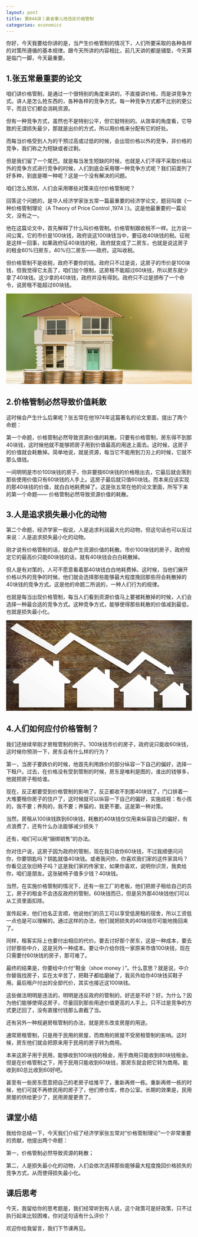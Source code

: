 ```yaml
---
layout: post
title: 第044讲丨最省事儿地违反价格管制
categories: economics
---
```


你好，今天我要给你讲的是，当产生价格管制的情况下，人们所要采取的各种各样的对策所遵循的基本规律。跟今天所讲的内容相比，前几天讲的都是铺垫，今天算是临门一脚，今天最重要。

## 1.张五常最重要的论文

咱们讲价格管制，是通过一个很特别的角度来讲的，不直接讲价格，而是讲竞争方式。讲人是怎么抢东西的，各种各样的竞争方式，每一种竞争方式都不比别的更公平，而且它们都会消耗资源。 

但有一种竞争方式，虽然也不是特别公平，但它挺特别的。从效率的角度看，它导致的无谓损失最少，那就是出价的方式，所以用价格来分配有它的好处。

而每当价格受到人为的干预过高或过低的时候，会出现价格以外的竞争，非价格的竞争，我们称之为短缺或者过剩。

但是我们留了一个尾巴。就是每当发生短缺的时候，也就是人们不得不采取价格以外的竞争方式进行竞争的时候，人们到底会采用哪一种竞争方式呢？我们前面列了好多种，到底是哪一种呢？这是一个没有解决的问题。

咱们怎么预测，人们会采用哪些对策来应付价格管制呢？

回答这个问题的，是华人经济学家张五常一篇最重要的经济学论文，题目叫做《一种价格管制理论（A Theory of Price Control ,1974 ）》。这是他最重要的一篇论文，没有之一。

他在这篇论文中，首先解释了什么叫价格管制。价格管制跟收税不一样。比方说一间公寓，它的市价是100块钱，政府说这100块钱当中，要征收40块钱的税。征税是这样一回事，如果政府征40块钱的税，政府就变成了二房东，也就是说这房子的租金60%归房东，40%归二房东——政府。这叫收税。

但价格管制不是收税，政府不要你的钱。政府只不过是说，这房子的市价是100块钱，但我觉得它太高了，咱们加个限制，这房租不能超过60块钱，所以房东就少拿了40块钱。这少拿的40块钱，政府并没有得到。政府只不过是颁布了一个命令，说房租不能超过60块钱。

![](/assets/economics/images/2017/05/04/a.png)

## 2.价格管制必然导致价值耗散

这时候会产生什么后果呢？张五常在他1974年这篇著名的论文里面，提出了两个命题：

第一个命题，价格管制必然导致资源价值的耗散。只要有价格管制，房东得不到那40块钱，这时候他就不能够把房子用到价值最高的用途上面去。这时候，这房子的价值就会耗散掉。简单地说，就是资源，每当它不能用到刀刃上的时候，它就不那么值钱。

一间明明是市价100块钱的房子，你非要按60块钱的价格租出去，它最后就会落到那些使用价值只有60块钱的人手上。这房子最后就只值60块钱。而本来应该实现的那40块钱的价值，就白白地耗费掉了。这是张五常在他的论文里面，所写下来的第一个命题—— 价格管制必然导致资源价值的耗散。

## 3.人是追求损失最小化的动物

第二个命题，经济学家一般说，人是追求利润最大化的动物，但这句话也可以反过来说：人是追求损失最小化的动物。

刚才说有价格管制的话，就会产生资源价值的耗散。市价100块钱的房子，政府规定它的最高价只能60块钱的话，就有40块钱会白白耗散掉。

但人是有对策的，人可不愿意看着那40块钱白白地耗费掉。这时候，当他们展开价格以外的竞争的时候，他们就会选择那些能够最大程度挽回那些将会耗散掉的40块钱的竞争方式。这是他的命题二所说的，一种人们行为的规律。

也就是每当出现价格管制，每当人们看到资源价值马上要被耗散掉的时候，人们会选择一种最合适的竞争方式。这种竞争方式，能够使得那些耗散的价值减到最低，也就是损失最小化。

![](/assets/economics/images/2017/05/04/b.png)

## 4.人们如何应付价格管制？

我们还继续举刚才房租管制的例子。100块钱市价的房子，政府说只能收60块钱，这时候你预测一下，房东会有什么样的行为？

第一，当房子要跌价的时候，他首先利用跌价的部分纵容一下自己的偏好，选择一下租户。过去，在价格没有受到管制的时候，房东是唯利是图的，谁出的钱够多，他就把房子租给谁。

现在，反正都要受到价格管制的影响了，反正都收不到那40块钱了，门口排着一大堆要租你房子的住户了，这时候就可以纵容一下自己的偏好，实施歧视：有小孩的，我不要；养狗的，我不要；养猫的，我更不要。这是第一种对策。

当然，房租从100块钱跌到60块钱，耗散的40块钱仅仅用来纵容自己的偏好，有点浪费了，还有什么办法能够减少损失？

还有，咱们可以用“捆绑销售”的办法。

你对住户说，这房子因为政府的管制，现在我只收你60块钱，不过我顺便问问你，你要钥匙吗？钥匙就值40块钱。或者我问你，你喜欢我们家的这件家具吗？你看见这张旧椅子吗？这是我们家的传家宝，如果你喜欢，说明你识货，我卖给你，咱们是朋友。这张破椅子值多少钱？40块钱。

当然，在实施价格管制的情况下，还有一些工厂的老板，他们把房子租给自己的员工，房子的租金不会违反政府的管制，60块钱而已，但是另外那40块钱他们可以从工资里面扣除。

宣传起来，他们也名正言顺，他说他们的员工可以享受低房租的宿舍，所以工资低一点也是可以理解的。通过这样的办法，他们就把损失的40块钱尽可能地挽回来了。

同样，租客实际上也要付出相应的代价。要去讨好那个房东，这是一种成本，要去讨好那些中介，这是另外一种成本。要让中介给你找一家原来市值100块钱，现在只需要付60块钱的房子，那可难了。

最终的结果是，你要给中介付“鞋金（shoe money ）”。什么意思？就是说，中介你替我找房子，实在太辛苦了，把鞋子都给磨破了，我另外给你40块钱买鞋子用。最后租户付出的全部代价，其实也接近这100块钱。

这些做法明明是违法的，明明是违反政府的管制的，好还是不好？好。为什么？因为他们能够使得这房子，尽量回到那些用途价值更高的人手上。只不过是竞争的方式更迂回了，没有直接付钱那么直截了当。

还有另外一种规避房租管制的办法，就是房东改变房屋的用途。

通常房租管制，只是用于民用的房屋，而商用的房屋不受房租管制的影响。这时候，房东他们就会把原来用于民用的房子转为商用。

本来这房子用于民用，能够收到100块钱的租金，用于商用只能收到80块钱租金。但是在价格管制之下，用于民用只能收到60块钱，那房东就会把它转为商用。能收到80总比收到60好吧。

甚至有一些房东愿意把自己的老房子给推平了，重新再修一栋。重新再修一栋的时候，他们可就不再修民用的房子了，他们修仓库，修办公室。长期的效果是，民用房屋的供给更少了，民用房屋更贵了。

## 课堂小结

我给你总结一下，今天我们介绍了经济学家张五常对“价格管制理论”一个非常重要的贡献，他提出两个命题：

第一，价格管制必然导致资源的耗散；

第二，人是损失最小化的动物，人们会依次选择那些能够最大程度挽回价格损失的竞争方式，从而使得损失最小化。

## 课后思考

今天，我留给你的思考题是，我们经常听到有人说，这个政策可是好政策，只不过执行起来比较困难，你对这句话有什么评价？

欢迎你给我留言，我们下节课再见。